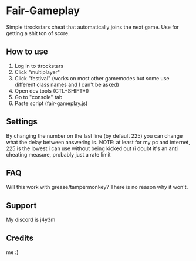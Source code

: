 # Fair-Gameplay
Simple ttrockstars cheat that automatically joins the next game.
Use for getting a shit ton of score.

## How to use
1. Log in to ttrockstars
2. Click "multiplayer"
3. Click "festival" (works on most other gamemodes but some use different class names and I can't be asked)
4. Open dev tools (CTL+SHIFT+I)
5. Go to "console" tab
6. Paste script (fair-gameplay.js)

## Settings
By changing the number on the last line (by default 225) you can change what the delay between answering is. 
NOTE: at least for my pc and internet, 225 is the lowest i can use without being kicked out (i doubt it's an anti cheating measure, probably just a rate limit

## FAQ
Will this work with grease/tampermonkey?
There is no reason why it won't.

## Support
My discord is j4y3m

## Credits
me :)
